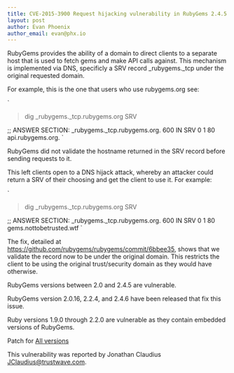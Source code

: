 ```yaml
---
title: CVE-2015-3900 Request hijacking vulnerability in RubyGems 2.4.5 and earlier
layout: post
author: Evan Phoenix
author_email: evan@phx.io
---
```


RubyGems provides the ability of a domain to direct clients to a separate
host that is used to fetch gems and make API calls against. This mechanism
is implemented via DNS, specificly a SRV record _rubygems._tcp under the
original requested domain.

For example, this is the one that users who use rubygems.org see:

`
  > dig _rubygems._tcp.rubygems.org SRV

  ;; ANSWER SECTION:
  _rubygems._tcp.rubygems.org. 600 IN	SRV	0 1 80 api.rubygems.org.
`

RubyGems did not validate the hostname returned in the SRV record before
sending requests to it.

This left clients open to a DNS hijack attack, whereby an attacker could
return a SRV of their choosing and get the client to use it. For example:

`
  > dig _rubygems._tcp.rubygems.org SRV

  ;; ANSWER SECTION:
  _rubygems._tcp.rubygems.org. 600 IN	SRV	0 1 80 gems.nottobetrusted.wtf
`

The fix, detailed at https://github.com/rubygems/rubygems/commit/6bbee35,
shows that we validate the record now to be under the original domain. This
restricts the client to be using the original trust/security domain as they
would have otherwise.

RubyGems versions between 2.0 and 2.4.5 are vulnerable.

RubyGems version 2.0.16, 2.2.4, and 2.4.6 have been released that fix this
issue.

Ruby versions 1.9.0 through 2.2.0 are vulnerable as they contain embedded
versions of RubyGems.

Patch for [All versions](https://github.com/rubygems/rubygems/commit/6bbee35fd6daed045103f3122490a588d97c066a)

This vulnerability was reported by Jonathan Claudius <JClaudius@trustwave.com>.


